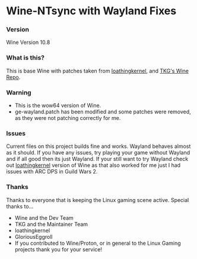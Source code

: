 # Wine-NTsync with Wayland Fixes

### Version
Wine Version 10.8

### What is this?
This is base Wine with patches taken from [loathingkernel](https://github.com/loathingkernel), and [TKG's Wine Repo](https://github.com/Frogging-Family/wine-tkg-git).

### Warning
- This is the wow64 version of Wine.
- ge-wayland.patch has been modified and some patches were removed, as they were not patching correctly for me.

### Issues
Current files on this project builds fine and works. Wayland behaves almost as it should. If you have any issues, try playing your game without Wayland and if all good then its just Wayland. If your still want to try Wayland check out [loathingkernel](https://github.com/loathingkernel) version of Wine as that also worked for me just I had issues with ARC DPS in Guild Wars 2.

### Thanks
Thanks to everyone that is keeping the Linux gaming scene active. Special thanks to...

- Wine and the Dev Team
- TKG and the Maintainer Team
- loathingkernel
- GloriousEggroll
- If you contributed to Wine/Proton, or in general to the Linux Gaming projects thank you for your service!
